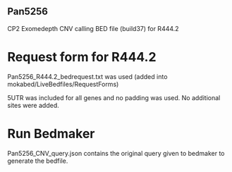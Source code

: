 ## Pan5256

CP2 Exomedepth CNV calling BED file (build37) for R444.2

# Request form for R444.2
Pan5256_R444.2_bedrequest.txt was used  (added into mokabed/LiveBedfiles/RequestForms)

5UTR was included for all genes and no padding was used. No additional sites were added. 

# Run Bedmaker
Pan5256_CNV_query.json contains the original query given to bedmaker to generate the bedfile.
